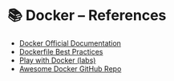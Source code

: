 # 📚 Docker – References

- [Docker Official Documentation](https://docs.docker.com/)
- [Dockerfile Best Practices](https://docs.docker.com/develop/develop-images/dockerfile_best-practices/)
- [Play with Docker (labs)](https://labs.play-with-docker.com/)
- [Awesome Docker GitHub Repo](https://github.com/veggiemonk/awesome-docker)
